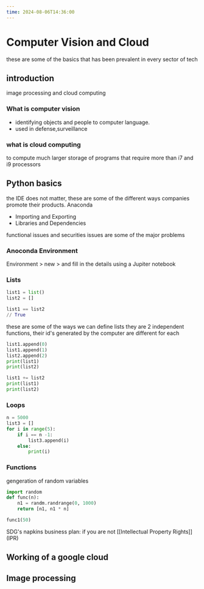 ```yaml
---
time: 2024-08-06T14:36:00
---
```

# Computer Vision and Cloud
these are some of the basics that has been prevalent in every sector of tech

## introduction

image processing and cloud computing

### What is computer vision

- identifying objects and people to computer language.
- used in defense,surveillance

### what is cloud computing
to compute much larger storage of programs that require more than i7 and i9 processors

## Python basics

the IDE does not matter, these are some of the different ways companies promote their products. Anaconda 



- Importing and Exporting
- Libraries and Dependencies

functional issues and securities issues are some of the major problems

### Anoconda Environment
Environment > new > and fill in the details
using a Jupiter notebook

### Lists
```python
list1 = list()
list2 = []

list1 == list2
// True
```
these are some of the ways we can define lists
they are 2 independent functions, their id's generated by the computer are different for each

```python
list1.append(0)
list1.append(1)
list2.append(2)
print(list1)
print(list2)

list1 += list2
print(list1)
print(list2)
```

### Loops
```python
n = 5000
list3 = []
for i in range(5):
	if i == n -1:
		list3.append(i)
	else:
		print(i)
```
### Functions
gengeration of random variables
```python
import random
def func(n):
	n1 = randm.randrange(0, 1000)
	return [n1, n1 * n]

func1(50)
```






SDG's
napkins business plan: if you are not 
[[Intellectual Property Rights]] (IPR)


## Working of a google cloud

## Image processing


